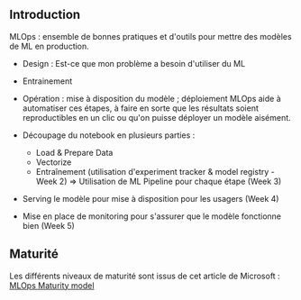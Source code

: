 ## Introduction

MLOps : ensemble de bonnes pratiques et d'outils pour mettre des modèles de ML en production.
- Design : Est-ce que mon problème a besoin d'utiliser du ML
- Entrainement
- Opération : mise à disposition du modèle ; déploiement
MLOps aide à automatiser ces étapes, à faire en sorte que les résultats soient reproductibles en un clic ou qu'on puisse déployer un modèle aisément.

 - Découpage du notebook en plusieurs parties : 
	- Load & Prepare Data
	- Vectorize
	- Entraînement (utilisation d'experiment tracker & model registry - Week 2)
=> Utilisation de ML Pipeline pour chaque étape (Week 3)

- Serving le modèle pour mise à disposition pour les usagers (Week 4)
- Mise en place de monitoring pour s'assurer que le modèle fonctionne bien (Week 5) 

## Maturité

Les différents niveaux de maturité sont issus de cet article de Microsoft : [MLOps Maturity model](https://learn.microsoft.com/en-us/azure/architecture/ai-ml/guide/mlops-maturity-model)